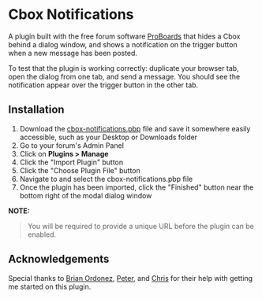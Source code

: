 # Cbox Notifications
A plugin built with the free forum software [ProBoards](https://proboards.com/) that hides a Cbox behind a dialog window, and shows a notification on the trigger button when a new message has been posted.

To test that the plugin is working correctly: duplicate your browser tab, open the dialog from one tab, and send a message. You should see the notification appear over the trigger button in the other tab.

## Installation
1. Download the [cbox-notifications.pbp](cbox-notifications.pbp) file and save it somewhere easily accessible, such as your Desktop or Downloads folder
2. Go to your forum's Admin Panel
3. Click on **Plugins > Manage**
4. Click the "Import Plugin" button
5. Click the "Choose Plugin File" button
6. Navigate to and select the cbox-notifications.pbp file
7. Once the plugin has been imported, click the "Finished" button near the bottom right of the modal dialog window

**NOTE:**
> You will be required to provide a unique URL before the plugin can be enabled.

## Acknowledgements
Special thanks to [Brian Ordonez](http://support.proboards.com/user/33409), [Peter](http://support.proboards.com/user/2671), and [Chris](http://support.proboards.com/user/65613) for their help with getting me started on this plugin.
